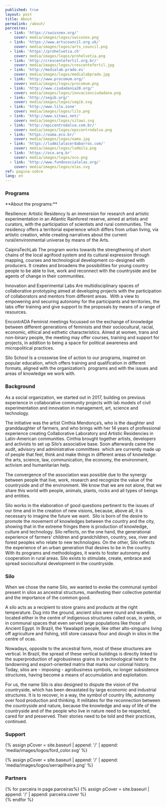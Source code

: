 ```yaml
---
published: true
layout: post
title: About
permalink: /about/
parceiras:
  - link: 'https://swissnex.org/'
    cover: media/images/logos/swissnex.png
  - link: 'https://www.artscouncil.org.uk/'
    cover: media/images/logos/arts_council.png 
  - link: 'https://prohelvetia.ch'
    cover: media/images/logos/prohelvetia.png
  - link: 'http://crescentefertil.org.br/'
    cover: media/images/logos/crescentefertil.jpg
  - link: 'http://medialab-prado.es'
    cover: media/images/logos/medialabprado.jpg
  - link: 'http://www.procomum.org/'
    cover: media/images/logos/procomum.png
  - link: 'http://www.ciudadania20.org/'
    cover: media/images/logos/inovacionciudadana.png
  - link: 'http://segib.org/'
    cover: media/images/logos/segib.svg
  - link: 'http://www.lilo.zone'
    cover: media/images/logos/lilo.png
  - link: 'http://www.sitawi.net/'
    cover: media/images/logos/sitawi.svg
  - link: 'http://epicentrodalva.com.br/'
    cover: media/images/logos/epicentrodalva.png
  - link: 'https://oama.eco.br/'
    cover: media/images/logos/oama.jpg
  - link: 'https://ludmilalacerdabarros.com/'
    cover: media/images/logos/ludmila.png
  - link: 'https://oco.arq.br'
    cover: media/images/logos/oco.png
  - link: 'http://www.fundosocialelas.org/'
    cover: media/images/logos/elas.svg
ref: pagina-sobre
lang: en
---
```



<div class="about-section-title-wrapper">
  <h3 class="about-section-title" id="o-que-fazemos">Programs</h3>
</div>
**About the programs:**

<span class="about-subtitle">Resilience: Artistic Residency</span>
Is an immersion for research and artistic experimentation in an Atlantic Rainforest reserve, aimed at artists and curators, with the participation of scientists and rural communities. The residency offers a territorial experience which differs from urban living, via artistic creation, while creating narratives about the current rural/environmental universe by means of the Arts.  

<span class="about-subtitle">CaipiraTechLab</span>
The program works towards the strengthening of short chains of the local agrifood system and its cultural expression through mapping, courses and technological development co-designed with producers. It creates and broadens the possibilities for young country people to be able to live, work and reconnect with the countryside and be agents of change in their communities.  

<span class="about-subtitle"> Innovation and Experimental Labs</span>
Are multidisciplinary spaces of collaborative prototyping aimed at developing projects with the participation of collaborators and mentors from different areas.  With a view to empowering and securing autonomy for the participants and territories, the labs offer training and give support to the proposals by means of a range of resources.  

<span class="about-subtitle">EncontrADA</span>
Feminist meetings focussed on the exchange of knowledge between different generations of feminists and their sociocultural, racial, economic, ethical and esthetic characteristics. Aimed at women, trans and non-binary people, the meeting may offer courses, training and support for projects, in addition to being a space for political awareness and micropolitical practices.  

<span class="about-subtitle">Silo School</span>
Is a crosswise line of action to our programs, inspired on popular education, which offers training and qualification in different formats, aligned with the organization’s  programs and with the issues and areas of knowledge we work with.  
  
<div class="about-section-title-wrapper">
  <h3 class="about-section-title" id="historico">Background</h3>
</div>
As a social organization, we started out in 2017, building on previous experience in collaborative community projects with lab models of civil experimentation and innovation in management, art, science and technology.  

The initiative was the artist Cinthia Mendonça’s, who is the daughter and granddaughter of farmers, and who brings with her 14 years of professional experience creating Collaborative Laboratory and Artistic Residencies in Latin-American communities. Cinthia brought together artists, developers and activists to set up Silo’s associative base. Soon afterwards came the audit, advisory and administrative committees  which are currently made up of people that feel, think and make things in different areas of knowledge: the arts, science, law, communication, the economy, the environment, activism and humanitarian help.  

The convergence of the association was possible due to the synergy between people that live, work, research and recognize the value of the countryside and of the environment. We know that we are not alone, that we share this world with people, animals, plants, rocks and all types of beings and entities.  

Silo works in the elaboration of good questions pertinent to the issues of our time and in the creation of new visions, because, above all, it is necessary to imagine the future we want.  Silo is born of the desire to promote the movement of knowledges between the country and the city, showing that in the extreme fringes there is production of knowledge, culture and technology. Silo reflects, on the one hand, the generational experience of farmers’ children and grandchildren, country, sea, river and forest peoples who relate to new technologies. On the other, Silo reflects the experience of an urban generation that desires to be in the country. With its programs and methodologies, it wants to foster autonomy and cooperation in rural areas. Silo exists to stimulate, create, embrace and spread sociocultural development in the countryside.  

<div class="about-section-title-wrapper">
  <h3 class="about-section-title" id="silo">Silo</h3>
</div>
When we chose the name Silo, we wanted to evoke the communal symbol present in silos as ancestral structures, manifesting their collective potential and the importance of the common good.  

A silo acts as a recipient to store grains and products at the right temperature. Dug into the ground, ancient silos were round and wavelike, located either in the centre of indigenous structures called ocas, in yards, or in communal spaces that even served large populations like those of Ancient Egypt. In Brazil, the Yawalapiti people, like other alto-xinguans living off agriculture and fishing, still store cassava flour and dough in silos in the centre of ocas.  

Nowadays, opposite to the ancestral form, most of these structures are vertical. In Brazil, the spread of these vertical buildings is directly linked to the superproduction of agrobusiness grains in a technological twist to the landowning and export-oriented matrix that marks our colonial history. Today, silos are - imposing - agrobusiness symbols, no longer subsistence structures, having become a means of accumulation and exploitation.  

For us, the name Silo is also designed to dispute the vision of the countryside, which has been devastated by large economic and industrial structures. It is to recover, in a way, the symbol of country life, autonomy over food production and thinking. It militates for the reconnection between the countryside and nature, because the knowledge and way of life of the countryside and of the people who live in nature need to be respected, cared for and preserved. Their stories need to be told and their practices, continued.  

<div class="about-section-title-wrapper">
  <h3 class="about-section-title" id="apoio">Support</h3>
</div>

 <div class="parceiras-container">
  {% assign pCover = site.baseurl | append: '/' | append: 'media/images/logos/ford_color.svg' %}
  <a href="https://www.fordfoundation.org/" target="_blank">
    <div class="parceira-logo" style="background-image: url('{{ pCover }}');">
    </div>
  </a>
  
    
  {% assign pCover = site.baseurl | append: '/' | append: 'media/images/logos/serrapilheira.png' %} 
   <a href="https://serrapilheira.org" target="_blank">
    <div class="parceira-logo" style="background-image: url('{{ pCover }}');">
    </div>
  </a>
  
</div>

<div class="about-section-title-wrapper">
  <h3 class="about-section-title" id="parceiras">Partners</h3>
</div>

 <div class="parceiras-container">
    {% for parceira in page.parceiras%}
      {% assign pCover = site.baseurl | append: '/' | append: parceira.cover %}
    <a href="{{parceira.link}}" target="_blank">
      <div class="parceira-logo" style="background-image: url('{{ pCover }}');"></div>
    </a>
    {% endfor %}
</div>

